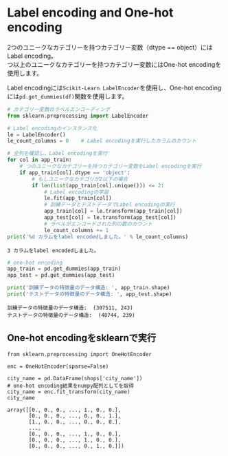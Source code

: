 # Label encoding and One-hot encoding

2つのユニークなカテゴリーを持つカテゴリー変数（dtype == object）にはLabel encoding。<br>つ以上のユニークなカテゴリーを持つカテゴリー変数にはOne-hot encodingを使用します。

Label encodingには`Scikit-Learn LabelEncoder`を使用し、One-hot encodingには`pd.get_dummies(df)`関数を使用します。

```python
# カテゴリー変数のラベルエンコーディング
from sklearn.preprocessing import LabelEncoder

# Label encodingのインスタンス化
le = LabelEncoder()
le_count_columns = 0    # Label encodingを実行したカラムのカウント

# 全列を確認し、Label encodingを実行
for col in app_train:
    # つのユニークなカテゴリーを持つカテゴリー変数をLabel encodingを実行
    if app_train[col].dtype == 'object':
        # もしユニークなカテゴリが2以下の場合
        if len(list(app_train[col].unique())) <= 2:
            # Label encodingの学習
            le.fit(app_train[col])
            # 訓練データとテストデータでLabel encodingの実行
            app_train[col] = le.transform(app_train[col])
            app_test[col] = le.transform(app_test[col])
            # ラベルがエンコードされた列の数のカウント
            le_count_columns += 1
print('%d カラムをlabel encodedしました。' % le_count_columns)
```
```
3 カラムをlabel encodedしました。
```
```python
# one-hot encoding
app_train = pd.get_dummies(app_train)
app_test = pd.get_dummies(app_test)

print('訓練データの特徴量のデータ構造: ', app_train.shape)
print('テストデータの特徴量のデータ構造: ', app_test.shape)
```
```
訓練データの特徴量のデータ構造:  (307511, 243)
テストデータの特徴量のデータ構造:  (48744, 239)
```

## One-hot encodingをsklearnで実行

```
from sklearn.preprocessing import OneHotEncoder

enc = OneHotEncoder(sparse=False)

city_name = pd.DataFrame(shops['city_name'])
# one-hot encoding結果をnumpy配列としてを取得
city_name = enc.fit_transform(city_name)
city_name
```
```
array([[0., 0., 0., ..., 1., 0., 0.],
       [0., 0., 0., ..., 0., 0., 1.],
       [1., 0., 0., ..., 0., 0., 0.],
       ...,
       [0., 0., 0., ..., 1., 0., 0.],
       [0., 0., 0., ..., 1., 0., 0.],
       [0., 0., 0., ..., 0., 1., 0.]])
```
